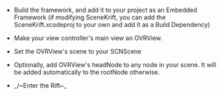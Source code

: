 
* Build the framework, and add it to your project as an Embedded Framework
  (if modifying SceneKrift, you can add the SceneKrift.xcodeproj to your own and add it as a Build Dependency)

* Make your view controller's main view an OVRView.

* Set the OVRView's scene to your SCNScene

* Optionally, add OVRView's headNode to any node in your scene. It will be added automatically to the rootNode otherwise.

* _/~Enter the Rift~\_